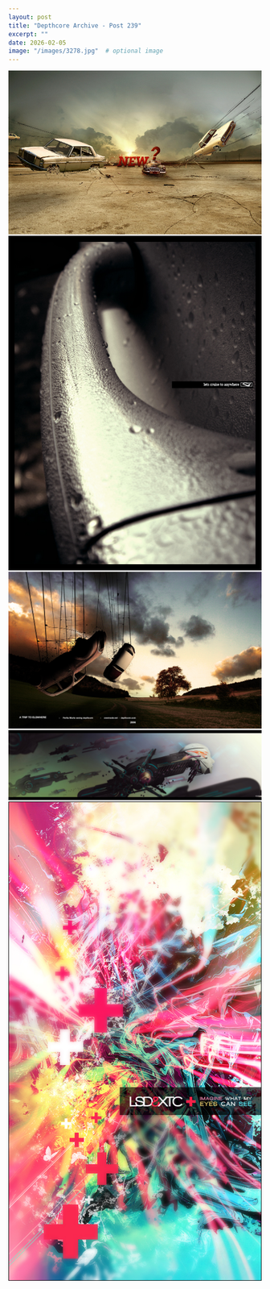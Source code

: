 ```yaml
---
layout: post
title: "Depthcore Archive - Post 239"
excerpt: ""
date: 2026-02-05
image: "/images/3278.jpg"  # optional image
---
```


<img src="/images/3278.jpg">
<img src="/images/3280.jpg" alt="3280.jpg"/>
<img src="/images/3281.jpg" alt="3281.jpg"/>
<img src="/images/3282.jpg" alt="3282.jpg"/>
<img src="/images/3284.jpg" alt="3284.jpg"/>
